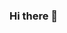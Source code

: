 ### Hi there 👋

<!--
**SantoshSrivatsan24/SantoshSrivatsan24** is a ✨ _special_ ✨ repository because its `README.md` (this file) appears on your GitHub profile.

I am Santosh, a final year undergrad student at BITS-Pilani, Goa. I like learning about new ideas in computer architecture and digital VLSI design. In my free time I like to read and play basketball.

